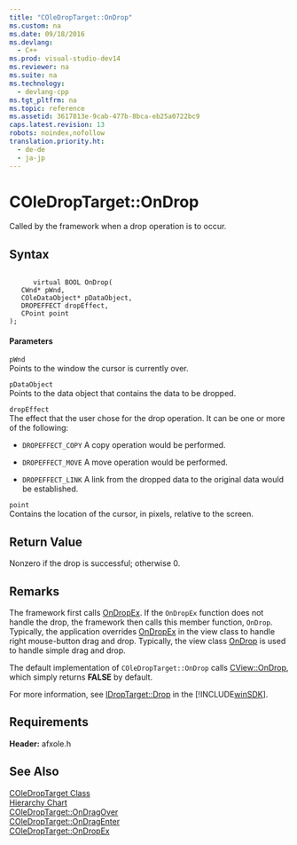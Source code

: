 ```yaml
---
title: "COleDropTarget::OnDrop"
ms.custom: na
ms.date: 09/18/2016
ms.devlang: 
  - C++
ms.prod: visual-studio-dev14
ms.reviewer: na
ms.suite: na
ms.technology: 
  - devlang-cpp
ms.tgt_pltfrm: na
ms.topic: reference
ms.assetid: 3617813e-9cab-477b-8bca-eb25a0722bc9
caps.latest.revision: 13
robots: noindex,nofollow
translation.priority.ht: 
  - de-de
  - ja-jp
---
```

# COleDropTarget::OnDrop
Called by the framework when a drop operation is to occur.  
  
## Syntax  
  
```  
  
      virtual BOOL OnDrop(  
   CWnd* pWnd,  
   COleDataObject* pDataObject,  
   DROPEFFECT dropEffect,  
   CPoint point   
);  
```  
  
#### Parameters  
 `pWnd`  
 Points to the window the cursor is currently over.  
  
 `pDataObject`  
 Points to the data object that contains the data to be dropped.  
  
 `dropEffect`  
 The effect that the user chose for the drop operation. It can be one or more of the following:  
  
-   `DROPEFFECT_COPY` A copy operation would be performed.  
  
-   `DROPEFFECT_MOVE` A move operation would be performed.  
  
-   `DROPEFFECT_LINK` A link from the dropped data to the original data would be established.  
  
 `point`  
 Contains the location of the cursor, in pixels, relative to the screen.  
  
## Return Value  
 Nonzero if the drop is successful; otherwise 0.  
  
## Remarks  
 The framework first calls [OnDropEx](../vs140/COleDropTarget--OnDropEx.md). If the `OnDropEx` function does not handle the drop, the framework then calls this member function, `OnDrop`. Typically, the application overrides [OnDropEx](../vs140/CView--OnDropEx.md) in the view class to handle right mouse-button drag and drop. Typically, the view class [OnDrop](../vs140/CView--OnDrop.md) is used to handle simple drag and drop.  
  
 The default implementation of `COleDropTarget::OnDrop` calls [CView::OnDrop](../vs140/CView--OnDrop.md), which simply returns **FALSE** by default.  
  
 For more information, see [IDropTarget::Drop](http://msdn.microsoft.com/library/windows/desktop/ms687242) in the [!INCLUDE[winSDK](../vs140/includes/winSDK_md.md)].  
  
## Requirements  
 **Header:** afxole.h  
  
## See Also  
 [COleDropTarget Class](../vs140/COleDropTarget-Class.md)   
 [Hierarchy Chart](../vs140/Hierarchy-Chart.md)   
 [COleDropTarget::OnDragOver](../vs140/COleDropTarget--OnDragOver.md)   
 [COleDropTarget::OnDragEnter](../vs140/COleDropTarget--OnDragEnter.md)   
 [COleDropTarget::OnDropEx](../vs140/COleDropTarget--OnDropEx.md)